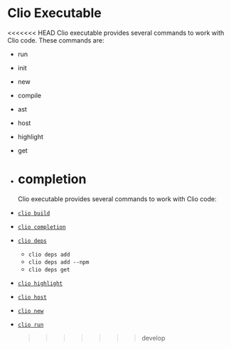 # Clio Executable

<<<<<<< HEAD
Clio executable provides several commands to work with Clio code. These commands are:

- run
- init
- new
- compile
- ast
- host
- highlight
- get
- # completion

  Clio executable provides several commands to work with Clio code:

- [`clio build`](clio-build.md)
- [`clio completion`](clio-completion.md)
- [`clio deps`](clio-deps.md)
  - `clio deps add`
  - `clio deps add --npm`
  - `clio deps get`
- [`clio highlight`](clio-highlight.md)
- [`clio host`](clio-host.md)
- [`clio new`](clio-new.md)
- [`clio run`](clio-run.md)
  > > > > > > > develop

